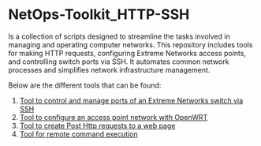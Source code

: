 # NetOps-Toolkit_HTTP-SSH
Is a collection of scripts designed to streamline the tasks involved in managing and operating computer networks. This repository includes tools for making HTTP requests, configuring Extreme Networks access points, and controlling switch ports via SSH. It automates common network processes and simplifies network infrastructure management.

Below are the different tools that can be found: 

1. [Tool to control and manage ports of an Extreme Networks switch via SSH](./SwitchSSHControl/)
2. [Tool to configure an access point network with OpenWRT](./AccessPointSetup_OpenWRT/)
3. [Tool to create Post Http requests to a web page](./HTTP_Post_Requests)
4. [Tool for remote command execution](./remote_execution/)